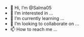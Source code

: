 - 👋 Hi, I’m @Salma05
- 👀 I’m interested in ...
- 🌱 I’m currently learning ...
- 💞️ I’m looking to collaborate on ...
- 📫 How to reach me ...

<!---
SalmaHelali/SalmaHelali is a ✨ special ✨ repository because its `README.md` (this file) appears on your GitHub profile.
You can click the Preview link to take a look at your changes.
--->
